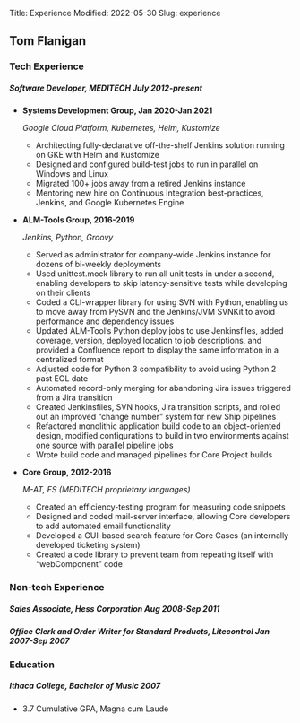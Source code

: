 Title: Experience
Modified: 2022-05-30
Slug: experience

## Tom Flanigan

### Tech Experience
##### Software Developer, MEDITECH July 2012-present

* **Systems Development Group, Jan 2020-Jan 2021**
  
  _Google Cloud Platform, Kubernetes, Helm, Kustomize_
  * Architecting fully-declarative off-the-shelf Jenkins solution running on GKE with Helm and Kustomize
  * Designed and configured build-test jobs to run in parallel on Windows and Linux
  * Migrated 100+ jobs away from a retired Jenkins instance
  * Mentoring new hire on Continuous Integration best-practices, Jenkins, and Google Kubernetes Engine

* **ALM-Tools Group, 2016-2019**

  _Jenkins, Python, Groovy_
  * Served as administrator for company-wide Jenkins instance for dozens of bi-weekly deployments
  * Used unittest.mock library to run all unit tests in under a second, enabling developers to skip latency-sensitive tests while developing on their clients
  * Coded a CLI-wrapper library for using SVN with Python, enabling us to move away from PySVN and the Jenkins/JVM SVNKit to avoid performance and dependency issues
  * Updated ALM-Tool’s Python deploy jobs to use Jenkinsfiles, added coverage, version, deployed location to job descriptions, and provided a Confluence report to display the same information in a centralized format
  * Adjusted code for Python 3 compatibility to avoid using Python 2 past EOL date
  * Automated record-only merging for abandoning Jira issues triggered from a Jira transition
  * Created Jenkinsfiles, SVN hooks, Jira transition scripts, and rolled out an improved “change number” system for new Ship pipelines
  * Refactored monolithic application build code to an object-oriented design, modified configurations to build in two environments against one source with parallel pipeline jobs
  * Wrote build code and managed pipelines for Core Project builds

* **Core Group, 2012-2016**

  _M-AT, FS (MEDITECH proprietary languages)_
  * Created an efficiency-testing program for measuring code snippets
  * Designed and coded mail-server interface, allowing Core developers to add automated email functionality
  * Developed a GUI-based search feature for Core Cases (an internally developed ticketing system)
  * Created a code library to prevent team from repeating itself with “webComponent” code

### Non-tech Experience
##### Sales Associate, Hess Corporation Aug 2008-Sep 2011
##### Office Clerk and Order Writer for Standard Products, Litecontrol Jan 2007-Sep 2007
### Education
##### Ithaca College, Bachelor of Music 2007
* 3.7 Cumulative GPA, Magna cum Laude
